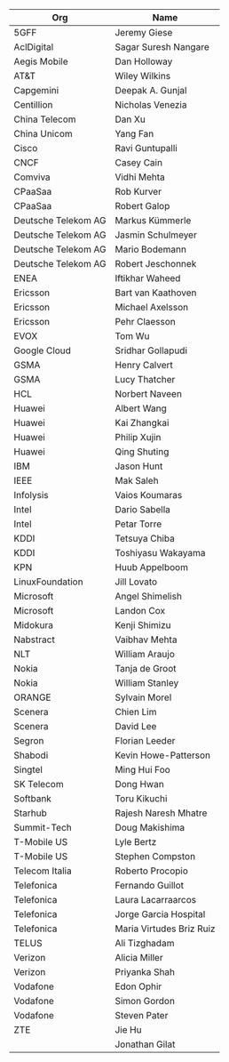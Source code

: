 | Org                    | Name                                                |
| -----------------------| ----------------------------------------------------|
| 5GFF	| Jeremy Giese |
| AclDigital | Sagar Suresh Nangare |
| Aegis Mobile | Dan Holloway |
| AT&T	| Wiley Wilkins |
| Capgemini	| Deepak A. Gunjal |
| Centillion | Nicholas Venezia |
| China Telecom | Dan Xu |
| China Unicom | Yang Fan |
| Cisco | Ravi Guntupalli |
| CNCF | Casey Cain |
| Comviva | Vidhi Mehta |
| CPaaSaa | Rob Kurver |
| CPaaSaa | Robert Galop |
| Deutsche Telekom AG	| Markus Kümmerle |
| Deutsche Telekom AG	| Jasmin Schulmeyer |
| Deutsche Telekom AG	| Mario Bodemann |
| Deutsche Telekom AG	| Robert Jeschonnek |
| ENEA | Iftikhar Waheed |
| Ericsson | Bart van Kaathoven |
| Ericsson | Michael Axelsson |
| Ericsson | Pehr Claesson |
| EVOX | Tom Wu |
| Google Cloud	| Sridhar Gollapudi |
| GSMA	| Henry Calvert |
| GSMA	| Lucy Thatcher |
| HCL | Norbert Naveen |
| Huawei| Albert Wang |
| Huawei | Kai Zhangkai |
| Huawei | Philip Xujin |
| Huawei| Qing Shuting |
| IBM	| Jason Hunt |
| IEEE | Mak Saleh |
| Infolysis | Vaios Koumaras |
| Intel | Dario Sabella |
| Intel	| Petar Torre |
| KDDI | Tetsuya Chiba |
| KDDI	| Toshiyasu Wakayama |
| KPN | Huub Appelboom |
| LinuxFoundation | Jill Lovato |
| Microsoft | Angel Shimelish |
| Microsoft	| Landon Cox |
| Midokura	| Kenji Shimizu |
| Nabstract | Vaibhav Mehta |
| NLT | William Araujo |
| Nokia	| Tanja de Groot |
| Nokia	| William Stanley |
| ORANGE	| Sylvain Morel |
| Scenera	| Chien Lim |
| Scenera	| David Lee |
| Segron | Florian Leeder |
| Shabodi | Kevin Howe-Patterson |
| Singtel | Ming Hui Foo |
| SK Telecom | Dong Hwan |
| Softbank | Toru Kikuchi |
| Starhub | Rajesh Naresh Mhatre |
| Summit-Tech | Doug Makishima |
| T-Mobile US	| Lyle Bertz |
| T-Mobile US	| Stephen Compston |
| Telecom Italia	| Roberto Procopio |
| Telefonica | Fernando Guillot |
| Telefonica | Laura Lacarraarcos |
| Telefonica | Jorge Garcia Hospital |
| Telefonica	| Maria Virtudes Briz Ruiz |
| TELUS	| Ali Tizghadam |
| Verizon	| Alicia Miller |
| Verizon	| Priyanka Shah |
| Vodafone	| Edon Ophir |
| Vodafone	| Simon Gordon |
| Vodafone	| Steven Pater |
| ZTE | Jie Hu |
| | Jonathan Gilat |
